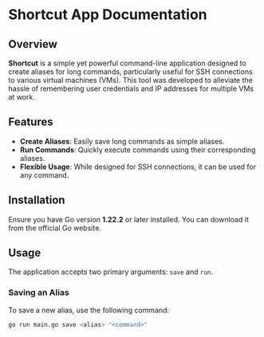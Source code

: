 # Shortcut App Documentation

## Overview

**Shortcut** is a simple yet powerful command-line application designed to create aliases for long commands, particularly useful for SSH connections to various virtual machines (VMs). This tool was developed to alleviate the hassle of remembering user credentials and IP addresses for multiple VMs at work.

## Features

- **Create Aliases**: Easily save long commands as simple aliases.
- **Run Commands**: Quickly execute commands using their corresponding aliases.
- **Flexible Usage**: While designed for SSH connections, it can be used for any command.

## Installation

Ensure you have Go version **1.22.2** or later installed. You can download it from the official Go website.

## Usage

The application accepts two primary arguments: `save` and `run`.

### Saving an Alias

To save a new alias, use the following command:

```bash
go run main.go save <alias> "<command>"
